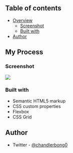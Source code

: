 
## Table of contents

- [Overview](#overview)
  - [Screenshot](#screenshot)
  - [Built with](#built-with)
- [Author](#author)

## My Process


### Screenshot

![](./Screenshot.jpg)

### Built with

- Semantic HTML5 markup
- CSS custom properties
- Flexbox
- CSS Grid

## Author


- Twitter - [@chandlerbong0](https://twitter.com/chandlerbong0)
